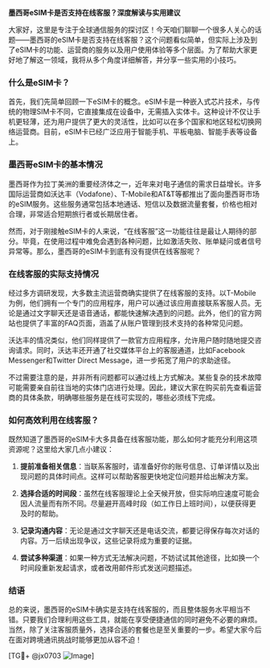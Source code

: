 **墨西哥eSIM卡是否支持在线客服？深度解读与实用建议**

大家好，这里是专注于全球通信服务的探讨区！今天咱们聊聊一个很多人关心的话题——墨西哥的eSIM卡是否支持在线客服？这个问题看似简单，但实际上涉及到了eSIM卡的功能、运营商的服务以及用户使用体验等多个层面。为了帮助大家更好地了解这一领域，我将从多个角度详细解答，并分享一些实用的小技巧。

### 什么是eSIM卡？

首先，我们先简单回顾一下eSIM卡的概念。eSIM卡是一种嵌入式芯片技术，与传统的物理SIM卡不同，它直接集成在设备中，无需插入实体卡。这种设计不仅让手机更轻薄，还为用户提供了更大的灵活性，比如可以在多个国家和地区轻松切换网络运营商。目前，eSIM卡已经广泛应用于智能手机、平板电脑、智能手表等设备上。

### 墨西哥eSIM卡的基本情况

墨西哥作为拉丁美洲的重要经济体之一，近年来对电子通信的需求日益增长。许多国际运营商如沃达丰（Vodafone）、T-Mobile和AT&T等都推出了面向墨西哥市场的eSIM服务。这些服务通常包括本地通话、短信以及数据流量套餐，价格也相对合理，非常适合短期旅行者或长期居住者。

然而，对于刚接触eSIM卡的人来说，“在线客服”这一功能往往是最让人期待的部分。毕竟，在使用过程中难免会遇到各种问题，比如激活失败、账单疑问或者信号异常等。那么，墨西哥的eSIM卡到底有没有提供在线客服呢？

### 在线客服的实际支持情况

经过多方调研发现，大多数主流运营商确实提供了在线客服的支持。以T-Mobile为例，他们拥有一个专门的应用程序，用户可以通过该应用直接联系客服人员。无论是通过文字聊天还是语音通话，都能快速解决遇到的问题。此外，他们的官方网站也提供了丰富的FAQ页面，涵盖了从账户管理到技术支持的各种常见问题。

沃达丰的情况类似，他们同样提供了一款官方应用程序，允许用户随时随地提交咨询请求。同时，沃达丰还开通了社交媒体平台上的客服通道，比如Facebook Messenger和Twitter Direct Message，进一步拓宽了用户的求助途径。

不过需要注意的是，并非所有问题都可以通过线上方式解决。某些复杂的技术故障可能需要亲自前往当地的实体门店进行处理。因此，建议大家在购买前先查看运营商的具体条款，明确哪些服务是在线可实现的，哪些必须线下完成。

### 如何高效利用在线客服？

既然知道了墨西哥的eSIM卡大多具备在线客服功能，那么如何才能充分利用这项资源呢？这里给大家几点小建议：

1. **提前准备相关信息**：当联系客服时，请准备好你的账号信息、订单详情以及出现问题的具体时间点。这样可以帮助客服更快地定位问题并给出解决方案。
   
2. **选择合适的时间段**：虽然在线客服理论上全天候开放，但实际响应速度可能会因人流量而有所不同。尽量避开高峰时段（如工作日上班时间），以便获得更及时的帮助。
   
3. **记录沟通内容**：无论是通过文字聊天还是电话交流，都要记得保存每次对话的内容。万一后续出现争议，这些记录将成为重要的证据。
   
4. **尝试多种渠道**：如果一种方式无法解决问题，不妨试试其他途径，比如换一个时间段重新发起请求，或者改用邮件形式发送问题描述。

### 结语

总的来说，墨西哥的eSIM卡确实是支持在线客服的，而且整体服务水平相当不错。只要我们合理利用这些工具，就能在享受便捷通信的同时避免不必要的麻烦。当然，除了关注客服质量外，选择合适的套餐也是至关重要的一步。希望大家今后在面对跨境通讯挑战时能够更加从容不迫！

[TG💪+ @jx0703 ![Image](https://github.com/user-attachments/assets/dbca1d08-cadb-493c-b0ec-ad6f7a83f270)]